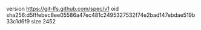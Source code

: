 version https://git-lfs.github.com/spec/v1
oid sha256:d5fffebec8ee05586a47ec481c2495327532f74e2bad147ebdae519b33c1d6f9
size 2452
